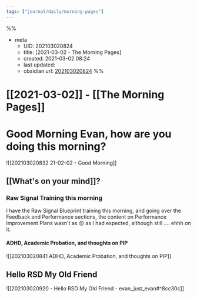 ```yaml
---
tags: ["journal/daily/morning-pages"]
---
```

%%
- meta
	- UID: 202103020824
	- title: [2021-03-02 - The Morning Pages]
	- created: 2021-03-02 08:24
	- last updated: 
	- obsidian url:  [202103020824](obsidian://open?vault=not-a-robot&file=daily%2F2021-03-02%20-%20The%20Morning%20Pages)
%%

# [[2021-03-02]] - [[The Morning Pages]]

# Good Morning Evan, how are you doing this morning?

![[202103020832 21-02-02 - Good Morning]]


## [[What's on your mind]]?

### Raw Signal Training this morning

I have the Raw Signal Blueprint training this morning, and going over the Feedback and Performance sections, the content on Performance Improvement Plans wasn't as 😠 as I had expected, although still .... ehhh on it. 

#### ADHD, Academic Probation, and thoughts on PIP

![[202103020841 ADHD, Academic Probation, and thoughts on PIP]]

## Hello RSD My Old Friend

![[202103020920 - Hello RSD My Old Friend - evan_just_evan#^8cc30c]]